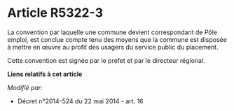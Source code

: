 # Article R5322-3

La convention par laquelle une commune devient correspondant de                Pôle emploi, est conclue compte tenu des
moyens que la commune est disposée à mettre en œuvre au profit des usagers du service public du placement. 

Cette convention est signée par le préfet et par le directeur régional.

**Liens relatifs à cet article**

_Modifié par_:

  - Décret n°2014-524 du 22 mai 2014 - art. 16

